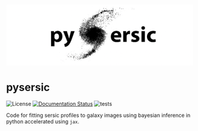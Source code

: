 ![pysersic logo featuring a spiral s-galaxy as the S](misc/pysersic.png)

# pysersic

![License](https://img.shields.io/badge/license-MIT-blue)
[![Documentation Status](https://readthedocs.org/projects/pysersic/badge/?version=latest)](https://pysersic.readthedocs.io/en/latest/?badge=latest)
![tests](https://github.com/pysersic/pysersic/actions/workflows/pytest.yml/badge.svg)


Code for fitting sersic profiles to galaxy images using bayesian inference in python accelerated using `jax`. 
